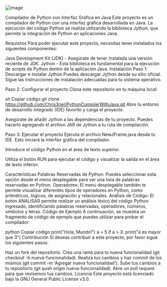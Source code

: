 ![image](https://github.com/user-attachments/assets/f3b70681-17b1-45c0-91ce-299d09680943)

Compilador de Python con Interfaz Gráfica en Java
Este proyecto es un compilador de Python con una interfaz gráfica desarrollada en Java. La ejecución del código Python se realiza utilizando la biblioteca Jython, que permite la integración de Python en aplicaciones Java.

Requisitos
Para poder ejecutar este proyecto, necesitas tener instalados los siguientes componentes:

Java Development Kit (JDK) - Asegúrate de tener instalada una versión reciente de JDK.
Jython - Esta biblioteca es fundamental para la ejecución de scripts de Python dentro de la aplicación Java.
Instalación
Paso 1: Descargar e instalar Jython
Puedes descargar Jython desde su sitio oficial. Sigue las instrucciones de instalación adecuadas para tu sistema operativo.

Paso 2: Configurar el proyecto
Clona este repositorio en tu máquina local:

sh
Copiar código
git clone https://github.com/Chris3riel/PythonCompilerWithJava.git
Abre tu entorno de desarrollo integrado (IDE) favorito y carga el proyecto.

Asegúrate de añadir Jython a las dependencias de tu proyecto. Puedes hacerlo agregando el archivo JAR de Jython a tu ruta de compilación.

Paso 3: Ejecutar el proyecto
Ejecuta el archivo NewJFrame.java desde tu IDE. Esto iniciará la interfaz gráfica del compilador.

Introduce el código Python en el área de texto superior.

Utiliza el botón RUN para ejecutar el código y visualizar la salida en el área de texto inferior.

Características
Palabras Reservadas de Python: Puedes seleccionar esta opción desde el menú desplegable para ver una lista de palabras reservadas en Python.
Operadores: El menú desplegable también te permite visualizar diferentes tipos de operadores en Python, como aritméticos, lógicos, de asignación y relacionales.
Análisis de Código: El botón ANALISAR permite realizar un análisis léxico del código Python ingresado, identificando palabras reservadas, operadores, números, símbolos y letras.
Código de Ejemplo
A continuación, se muestra un fragmento de código de ejemplo que puedes utilizar para probar el compilador:

python
Copiar código
print("Hola, Mundo!")
a = 5
if a > 3:
    print("a es mayor que 3")
Contribución
Si deseas contribuir a este proyecto, por favor sigue los siguientes pasos:

Haz un fork del repositorio.
Crea una rama para tu nueva funcionalidad (git checkout -b nueva-funcionalidad).
Realiza tus cambios y haz commit de los mismos (git commit -m 'Agregar nueva funcionalidad').
Sube tus cambios a tu repositorio (git push origin nueva-funcionalidad).
Abre un pull request para que revisemos tus cambios.
Licencia
Este proyecto está licenciado bajo la GNU General Public License v3.0.
